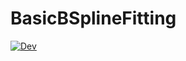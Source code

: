 # BasicBSplineFitting

[![Dev](https://img.shields.io/badge/docs-dev-blue.svg)](https://hyrodium.github.io/BasicBSpline.jl/dev/math-fitting/)
